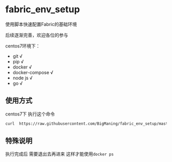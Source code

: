 # fabric_env_setup
使用脚本快速配置Fabric的基础环境

后续逐渐完善，欢迎各位的参与


 centos7环境下：

   - git    √ 
   - pip    √ 
   - docker  √
   - docker-compose √
   - node js   √
   - go  √
   
   
## 使用方式



centos7下 执行这个命令   
```sh
curl  https://raw.githubusercontent.com/BigManing/fabric_env_setup/master/centos7.sh | bash
```
## 特殊说明
执行完成后 需要退出去再进来  这样才能使用`docker ps` 